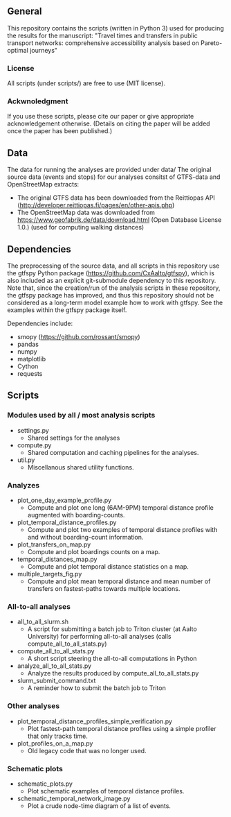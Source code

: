 ## General
This repository contains the scripts (written in Python 3) used for producing the results for the manuscript:
"Travel times and transfers in public transport networks:
comprehensive accessibility analysis based on Pareto-optimal journeys"

### License
All scripts (under scripts/) are free to use (MIT license).

### Ackwnoledgment
If you use these scripts, please cite our paper or give appropriate acknowledgement otherwise.
(Details on citing the paper will be added once the paper has been published.)

## Data
The data for running the analyses are provided under data/
The original source data (events and stops) for our analyses consitst of GTFS-data and OpenStreetMap extracts:
- The original GTFS data has been downloaded from the Reittiopas API (http://developer.reittiopas.fi/pages/en/other-apis.php)
- The OpenStreetMap data was downloaded from https://www.geofabrik.de/data/download.html (Open Database License 1.0.)
    (used for computing walking distances)


## Dependencies
The preprocessing of the source data, and all scripts in this repository use the gtfspy Python package (https://github.com/CxAalto/gtfspy), which is also included as an explicit git-submodule dependency to this repository.
Note that, since the creation/run of the analysis scripts in these repository, the gtfspy package has improved, and thus this repository should not be considered as a long-term model example how to work with gtfspy.
See the examples within the gtfspy package itself.

Dependencies include:
- smopy  (https://github.com/rossant/smopy)
- pandas
- numpy
- matplotlib
- Cython
- requests

## Scripts

### Modules used by all / most analysis scripts
- settings.py
    - Shared settings for the analyses
- compute.py
    - Shared computation and caching pipelines for the analyses.
- util.py
    - Miscellanous shared utility functions.

### Analyzes
- plot_one_day_example_profile.py
    - Compute and plot one long (6AM-9PM) temporal distance profile augmented with boarding-counts.
- plot_temporal_distance_profiles.py
    - Compute and plot two examples of temporal distance profiles with and without boarding-count information.
- plot_transfers_on_map.py
    - Compute and plot boardings counts on a map.
- temporal_distances_map.py
    - Compute and plot temporal distance statistics on a map.
- multiple_targets_fig.py
    - Compute and plot mean temporal distance and mean number of transfers on fastest-paths towards multiple locations.

### All-to-all analyses
- all_to_all_slurm.sh
    - A script for submitting a batch job to Triton cluster (at Aalto University) for performing all-to-all analyses (calls compute_all_to_all_stats.py)
- compute_all_to_all_stats.py
    - A short script steering the all-to-all computations in Python
- analyze_all_to_all_stats.py
    - Analyze the results produced by compute_all_to_all_stats.py
- slurm_submit_command.txt
    - A reminder how to submit the batch job to Triton

### Other analyses
- plot_temporal_distance_profiles_simple_verification.py
    - Plot fastest-path temporal distance profiles using a simple profiler that only tracks time.
- plot_profiles_on_a_map.py
    - Old legacy code that was no longer used.

### Schematic plots
- schematic_plots.py
    - Plot schematic examples of temporal distance profiles.
- schematic_temporal_network_image.py
    - Plot a crude node-time diagram of a list of events.
